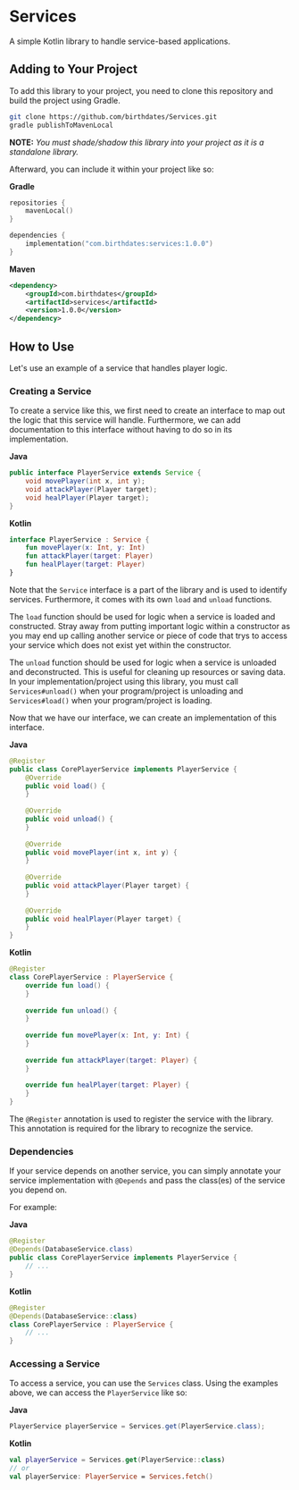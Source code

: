 # Services
A simple Kotlin library to handle service-based applications.

## Adding to Your Project
To add this library to your project, you need to clone this repository and build the project using Gradle.

```bash
git clone https://github.com/birthdates/Services.git
gradle publishToMavenLocal
```

**NOTE:** *You must shade/shadow this library into your project as it is a standalone library.*

Afterward, you can include it within your project like so:

**Gradle**
```kotlin
repositories {
    mavenLocal()
}

dependencies {
    implementation("com.birthdates:services:1.0.0")
}
```

**Maven**
```xml
<dependency>
    <groupId>com.birthdates</groupId>
    <artifactId>services</artifactId>
    <version>1.0.0</version>
</dependency>
```

## How to Use
Let's use an example of a service that handles player logic.

### Creating a Service
To create a service like this, we first need to create an interface to map out the logic that this service will handle. Furthermore, we can add documentation to this interface without having to do so in its implementation.

**Java**
```java
public interface PlayerService extends Service {
    void movePlayer(int x, int y);
    void attackPlayer(Player target);
    void healPlayer(Player target);
}
```
**Kotlin**
```kotlin
interface PlayerService : Service {
    fun movePlayer(x: Int, y: Int)
    fun attackPlayer(target: Player)
    fun healPlayer(target: Player)
}
```

Note that the `Service` interface is a part of the library and is used to identify services. Furthermore, it comes with its own `load` and `unload` functions.

The `load` function should be used for logic when a service is loaded and constructed. Stray away from putting important logic within a constructor as you may end up calling another service or piece of code that trys to access your service which does not exist yet within the constructor. 

The `unload` function should be used for logic when a service is unloaded and deconstructed. This is useful for cleaning up resources or saving data. In your implementation/project using this library, you must call `Services#unload()` when your program/project is unloading and `Services#load()` when your program/project is loading.

Now that we have our interface, we can create an implementation of this interface.

**Java**
```java
@Register
public class CorePlayerService implements PlayerService {
    @Override
    public void load() {
    }
    
    @Override
    public void unload() {
    }
    
    @Override
    public void movePlayer(int x, int y) {
    }
    
    @Override
    public void attackPlayer(Player target) {
    }
    
    @Override
    public void healPlayer(Player target) {
    }
}
```

**Kotlin**
```kotlin
@Register
class CorePlayerService : PlayerService {
    override fun load() {
    }
    
    override fun unload() {
    }
    
    override fun movePlayer(x: Int, y: Int) {
    }
    
    override fun attackPlayer(target: Player) {
    }
    
    override fun healPlayer(target: Player) {
    }
}
```

The `@Register` annotation is used to register the service with the library. This annotation is required for the library to recognize the service.

### Dependencies
If your service depends on another service, you can simply annotate your service implementation with `@Depends` and pass the class(es) of the service you depend on.

For example:

**Java**
```java
@Register
@Depends(DatabaseService.class)
public class CorePlayerService implements PlayerService {
    // ...
}
```

**Kotlin**
```kotlin
@Register
@Depends(DatabaseService::class)
class CorePlayerService : PlayerService {
    // ...
}
```

### Accessing a Service
To access a service, you can use the `Services` class.
Using the examples above, we can access the `PlayerService` like so:

**Java**
```java
PlayerService playerService = Services.get(PlayerService.class);
```

**Kotlin**
```kotlin
val playerService = Services.get(PlayerService::class)
// or
val playerService: PlayerService = Services.fetch()
```